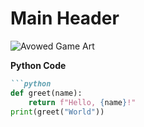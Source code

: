 # Main Header
![Avowed Game Art](https://pbs.twimg.com/media/GEebDeGWAAAoI97.jpg:large)

**Python Code**
```markdown
```python
def greet(name):
    return f"Hello, {name}!"
print(greet("World"))
